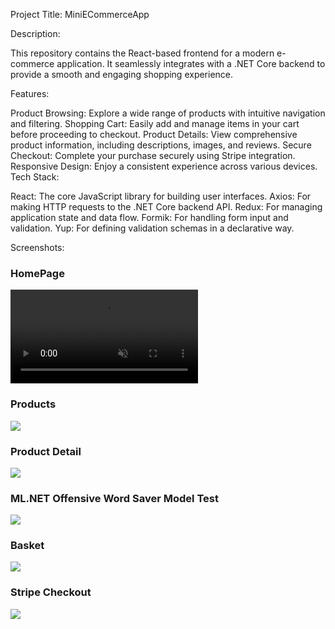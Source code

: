 
Project Title: MiniECommerceApp

Description:

This repository contains the React-based frontend for a modern e-commerce application. It seamlessly integrates with a .NET Core backend to provide a smooth and engaging shopping experience.

Features:

Product Browsing: Explore a wide range of products with intuitive navigation and filtering.
Shopping Cart: Easily add and manage items in your cart before proceeding to checkout.
Product Details: View comprehensive product information, including descriptions, images, and reviews.
Secure Checkout: Complete your purchase securely using Stripe integration.
Responsive Design: Enjoy a consistent experience across various devices.
Tech Stack:

React: The core JavaScript library for building user interfaces.
Axios: For making HTTP requests to the .NET Core backend API.
Redux: For managing application state and data flow.
Formik: For handling form input and validation.
Yup: For defining validation schemas in a declarative way.

Screenshots:

<h3>HomePage</h3>
<video autoplay loop muted playsinline>
    <source src="https://i.ibb.co/Z2vSJm2/Home-Page-1.gif" type="video/mp4"> 
</video>
</br>

<h3>Products</h3>
<img src="https://i.ibb.co/B3hD48Y/Ekran-g-r-nt-s-2024-06-17-224709.png" />
</br>

<h3>Product Detail</h3>
<img src="https://i.ibb.co/g3SrbJC/Product-Detail.png" />
</br>

<h3>ML.NET Offensive Word Saver Model Test</h3>
<img src="https://i.ibb.co/jJr5J2V/ML-NET-MODEL.png" />
</br>

<h3>Basket</h3>
<img src="https://i.ibb.co/23XCFSm/Basket.png" />
</br>

<h3>Stripe Checkout</h3>
<img src="https://i.ibb.co/Vgs84LH/Stripe-Checkout.png" />



